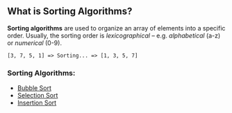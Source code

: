 ## What is Sorting Algorithms?

**Sorting algorithms** are used to organize an array of elements into a specific order. Usually, the sorting order is *lexicographical* – e.g. *alphabetical* (a-z) or *numerical* (0-9).

```
[3, 7, 5, 1] => Sorting... => [1, 3, 5, 7]
```
### Sorting Algorithms:

* [Bubble Sort](bubble)
* [Selection Sort](selection)
* [Insertion Sort](insertion)